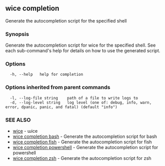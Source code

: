 ## wice completion

Generate the autocompletion script for the specified shell

### Synopsis

Generate the autocompletion script for wice for the specified shell.
See each sub-command's help for details on how to use the generated script.


### Options

```
  -h, --help   help for completion
```

### Options inherited from parent commands

```
  -l, --log-file string    path of a file to write logs to
  -d, --log-level string   log level (one of: debug, info, warn, error, dpanic, panic, and fatal) (default "info")
```

### SEE ALSO

* [wice](wice.md)	 - ɯice
* [wice completion bash](wice_completion_bash.md)	 - Generate the autocompletion script for bash
* [wice completion fish](wice_completion_fish.md)	 - Generate the autocompletion script for fish
* [wice completion powershell](wice_completion_powershell.md)	 - Generate the autocompletion script for powershell
* [wice completion zsh](wice_completion_zsh.md)	 - Generate the autocompletion script for zsh

